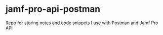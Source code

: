 # jamf-pro-api-postman
Repo for storing notes and code snippets I use with Postman and Jamf Pro API
